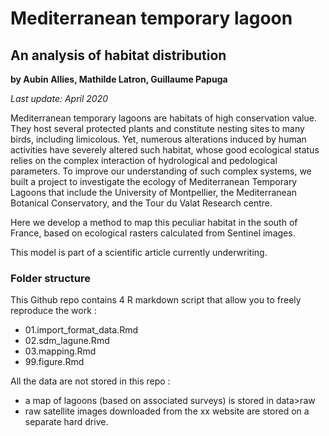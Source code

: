 # Mediterranean temporary lagoon
## An analysis of habitat distribution

**by Aubin Allies, Mathilde Latron, Guillaume Papuga**

*Last update: April 2020*

Mediterranean temporary lagoons are habitats of high conservation value. They host several protected plants and constitute nesting sites to many birds, including limicolous.
Yet, numerous alterations induced by human activities have severely altered such habitat, whose good ecological status relies on the complex interaction of hydrological and pedological parameters. 
To improve our understanding of such complex systems, we built a project to investigate the ecology of Mediterranean Temporary Lagoons that include the University of Montpellier, the Mediterranean Botanical Conservatory, and the Tour du Valat Research centre. 

Here we develop a method to map this peculiar habitat in the south of France, based on ecological rasters calculated from Sentinel images. 

This model is part of a scientific article currently underwriting. 

### Folder structure
This Github repo contains 4 R markdown script that allow you to freely reproduce the work : 

* 01.import_format_data.Rmd
* 02.sdm_lagune.Rmd
* 03.mapping.Rmd
* 99.figure.Rmd

All the data are not stored in this repo : 
* a map of lagoons (based on associated surveys) is stored in data>raw
* raw satellite images downloaded from the xx website are stored on a separate hard drive. 

